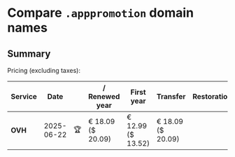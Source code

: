 # Compare `.apppromotion` domain names

## Summary

Pricing (excluding taxes):

| Service | Date |  | / Renewed year | First year | Transfer | Restoration |
|--|--|--|--|--|--|--|
| **OVH** | 2025-06-22 | 🏆 | € 18.09<br>($ 20.09) | € 12.99<br>($ 13.52) | € 18.09<br>($ 20.09) |  |
